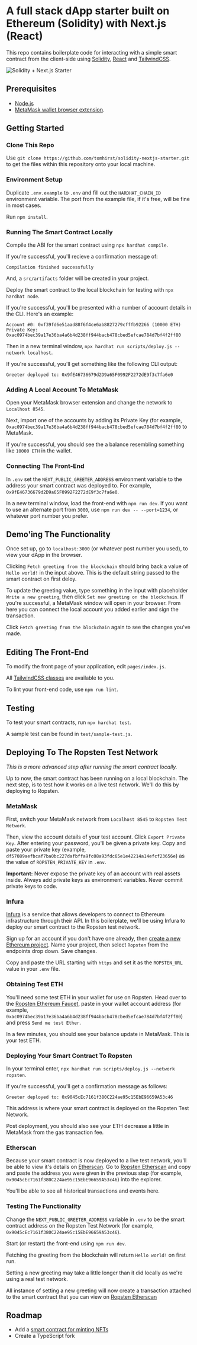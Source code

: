 

# A full stack dApp starter built on Ethereum (Solidity) with Next.js (React)

This repo contains boilerplate code for interacting with a simple smart contract from the client-side using [Solidity](https://soliditylang.org/), [React](https://reactjs.org/) and [TailwindCSS](https://tailwindcss.com/).

![Solidity + Next.js Starter](/public/screenshot.png)

## Prerequisites

- [Node.js](https://nodejs.org/en/download/)
- [MetaMask wallet browser extension](https://metamask.io/download.html).

## Getting Started

### Clone This Repo

Use `git clone https://github.com/tomhirst/solidity-nextjs-starter.git` to get the files within this repository onto your local machine.

### Environment Setup

Duplicate `.env.example` to `.env` and fill out the `HARDHAT_CHAIN_ID` environment variable. The port from the example file, if it's free, will be fine in most cases.

Run `npm install`.

### Running The Smart Contract Locally

Compile the ABI for the smart contract using `npx hardhat compile`.

If you're successful, you'll recieve a confirmation message of:

```
Compilation finished successfully
```

And, a `src/artifacts` folder will be created in your project.

Deploy the smart contract to the local blockchain for testing with `npx hardhat node`.

If you're successful, you'll be presented with a number of account details in the CLI. Here's an example:

```
Account #0: 0xf39fd6e51aad88f6f4ce6ab8827279cfffb92266 (10000 ETH)
Private Key: 0xac0974bec39a17e36ba4a6b4d238ff944bacb478cbed5efcae784d7bf4f2ff80
```

Then in a new terminal window, `npx hardhat run scripts/deploy.js --network localhost`.

If you're successful, you'll get something like the following CLI output:

```
Greeter deployed to: 0x9fE46736679d2D9a65F0992F2272dE9f3c7fa6e0
```

### Adding A Local Account To MetaMask

Open your MetaMask browser extension and change the network to `Localhost 8545`.

Next, import one of the accounts by adding its Private Key (for example, `0xac0974bec39a17e36ba4a6b4d238ff944bacb478cbed5efcae784d7bf4f2ff80` to MetaMask.

If you're successful, you should see the a balance resembling something like `10000 ETH` in the wallet.

### Connecting The Front-End

In `.env` set the `NEXT_PUBLIC_GREETER_ADDRESS` environment variable to the address your smart contract was deployed to. For example, `0x9fE46736679d2D9a65F0992F2272dE9f3c7fa6e0`.

In a new terminal window, load the front-end with `npm run dev`. If you want to use an alternate port from `3000`, use `npm run dev -- --port=1234`, or whatever port number you prefer.

## Demo'ing The Functionality

Once set up, go to `localhost:3000` (or whatever post number you used), to view your dApp in the browser.

Clicking `Fetch greeting from the blockchain` should bring back a value of `Hello world!` in the input above. This is the default string passed to the smart contract on first deloy.

To update the greeting value, type something in the input with placeholder `Write a new greeting`, then click `Set new greeting on the blockchain`. If you're successful, a MetaMask window will open in your browser. From here you can connect the local account you added earlier and sign the transaction.

Click `Fetch greeting from the blockchain` again to see the changes you've made.

## Editing The Front-End

To modify the front page of your application, edit `pages/index.js`.

All [TailwindCSS classes](https://tailwindcss.com/docs) are available to you.

To lint your front-end code, use `npm run lint`.

## Testing

To test your smart contracts, run `npx hardhat test`.

A sample test can be found in `test/sample-test.js`.

## Deploying To The Ropsten Test Network

*This is a more advanced step after running the smart contract locally.*

Up to now, the smart contract has been running on a local blockchain. The next step, is to test how it works on a live test network. We'll do this by deploying to Ropsten.

### MetaMask

First, switch your MetaMask network from `Localhost 8545` to `Ropsten Test Network`.

Then, view the account details of your test account. Click `Export Private Key`. After entering your password, you'll be given a private key. Copy and paste your private key (example, `df57089aefbcaf7ba0bc227dafbffa9fc08a93fdc65e1e42214a14efcf23656e`) as the value of `ROPSTEN_PRIVATE_KEY` in `.env`.

**Important:** Never expose the private key of an account with real assets inside. Always add private keys as environment variables. Never commit private keys to code.

### Infura

[Infura](https://infura.io/) is a service that allows developers to connect to Ethereum infrastructure through their API. In this boilerplate, we'll be using Infura to deploy our smart contract to the Ropsten test network.

Sign up for an account if you don't have one already, then [create a new Ethereum project](https://infura.io/dashboard/ethereum/). Name your project, then select `Ropsten` from the endpoints drop down. Save changes.

Copy and paste the URL starting with `https` and set it as the `ROPSTEN_URL` value in your `.env` file.

### Obtaining Test ETH

You'll need some test ETH in your wallet for use on Ropsten. Head over to the [Ropsten Ethereum Faucet](https://faucet.ropsten.be/), paste in your wallet account address (for example, `0xac0974bec39a17e36ba4a6b4d238ff944bacb478cbed5efcae784d7bf4f2ff80`) and press `Send me test Ether`.

In a few minutes, you should see your balance update in MetaMask. This is your test ETH.

### Deploying Your Smart Contract To Ropsten

In your terminal enter, `npx hardhat run scripts/deploy.js --network ropsten`.

If you're successful, you'll get a confirmation message as follows:

```
Greeter deployed to: 0x9045cEc7161f380C224ae95c15EbE96659A53c46
```

This address is where your smart contract is deployed on the Ropsten Test Network.

Post deployment, you should also see your ETH decrease a little in MetaMask from the gas transaction fee.

### Etherscan

Because your smart contract is now deployed to a live test network, you'll be able to view it's details on [Etherscan](https://ropsten.etherscan.io/). Go to [Ropsten Etherscan](https://ropsten.etherscan.io/) and copy and paste the address you were given in the previous step (for example, `0x9045cEc7161f380C224ae95c15EbE96659A53c46`) into the explorer.

You'll be able to see all historical transactions and events here.

### Testing The Functionality

Change the `NEXT_PUBLIC_GREETER_ADDRESS` variable in `.env` to be the smart contract address on the Ropsten Test Network (for example, `0x9045cEc7161f380C224ae95c15EbE96659A53c46`).

Start (or restart) the front-end using `npm run dev`.

Fetching the greeting from the blockchain will return `Hello world!` on first run.

Setting a new greeting may take a little longer than it did locally as we're using a real test network.

All instance of setting a new greeting will now create a transaction attached to the smart contract that you can view on [Ropsten Etherscan](https://ropsten.etherscan.io/)

## Roadmap

- Add a [smart contract for minting NFTs](https://docs.openzeppelin.com/contracts/3.x/erc721)
- Create a TypeScript fork
